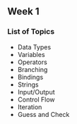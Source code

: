 ## Week 1 
### List of Topics

* Data Types
* Variables
* Operators
* Branching
* Bindings
* Strings
* Input/Output
* Control Flow
* Iteration
* Guess and Check
